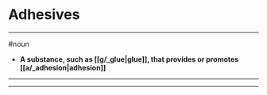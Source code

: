 # Adhesives
---
#noun
- **A substance, such as [[g/_glue|glue]], that provides or promotes [[a/_adhesion|adhesion]]**
---
---
